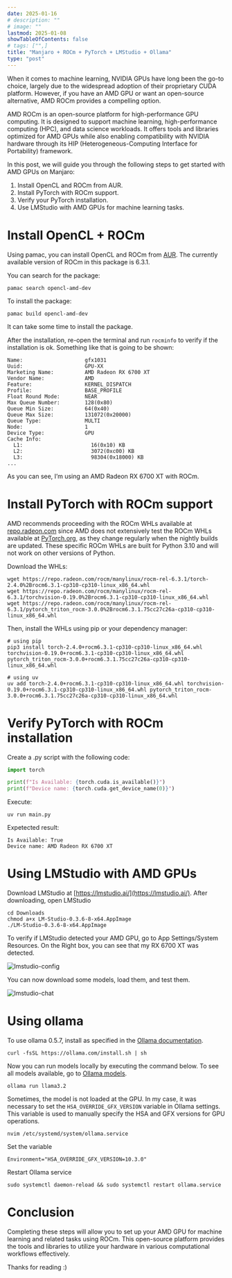```yaml
---
date: 2025-01-16
# description: ""
# image: ""
lastmod: 2025-01-08
showTableOfContents: false
# tags: ["",]
title: "Manjaro + ROCm + PyTorch + LMStudio + Ollama"
type: "post"
---
```


When it comes to machine learning, NVIDIA GPUs have long been the go-to choice, largely due to the widespread adoption of their proprietary CUDA platform. However, if you have an AMD GPU or want an open-source alternative, AMD ROCm provides a compelling option.

AMD ROCm is an open-source platform for high-performance GPU computing. It is designed to support machine learning, high-performance computing (HPC), and data science workloads. It offers tools and libraries optimized for AMD GPUs while also enabling compatibility with NVIDIA hardware through its HIP (Heterogeneous-Computing Interface for Portability) framework.


In this post, we will guide you through the following steps to get started with AMD GPUs on Manjaro:

1. Install OpenCL and ROCm from AUR.
2. Install PyTorch with ROCm support.
3. Verify your PyTorch installation.
4. Use LMStudio with AMD GPUs for machine learning tasks.

# Install OpenCL + ROCm

Using pamac, you can install OpenCL and ROCm from [AUR](https://aur.archlinux.org/packages/opencl-amd-dev). The currently available version of ROCm in this package is 6.3.1.

You can search for the package:

```shell
pamac search opencl-amd-dev
```

To install the package:
```shell
pamac build opencl-amd-dev
```

It can take some time to install the package.

After the installation, re-open the terminal and run `rocminfo` to verify if the installation is ok. Something like that is going to be shown:

```shell
Name:                    gfx1031
Uuid:                    GPU-XX
Marketing Name:          AMD Radeon RX 6700 XT
Vendor Name:             AMD
Feature:                 KERNEL_DISPATCH
Profile:                 BASE_PROFILE
Float Round Mode:        NEAR
Max Queue Number:        128(0x80)
Queue Min Size:          64(0x40)
Queue Max Size:          131072(0x20000)
Queue Type:              MULTI
Node:                    1
Device Type:             GPU
Cache Info:
  L1:                      16(0x10) KB
  L2:                      3072(0xc00) KB
  L3:                      98304(0x18000) KB
...
```

As you can see, I’m using an AMD Radeon RX 6700 XT with ROCm.

# Install PyTorch with ROCm support

AMD recommends proceeding with the ROCm WHLs available at [repo.radeon.com](repo.radeon.com) since AMD does not extensively test the ROCm WHLs available at [PyTorch.org](PyTorch.org), as they change regularly when the nightly builds are updated. These specific ROCm WHLs are built for Python 3.10 and will not work on other versions of Python.

Download the WHLs:

```shell
wget https://repo.radeon.com/rocm/manylinux/rocm-rel-6.3.1/torch-2.4.0%2Brocm6.3.1-cp310-cp310-linux_x86_64.whl
wget https://repo.radeon.com/rocm/manylinux/rocm-rel-6.3.1/torchvision-0.19.0%2Brocm6.3.1-cp310-cp310-linux_x86_64.whl
wget https://repo.radeon.com/rocm/manylinux/rocm-rel-6.3.1/pytorch_triton_rocm-3.0.0%2Brocm6.3.1.75cc27c26a-cp310-cp310-linux_x86_64.whl
```

Then, install the WHLs using pip or your dependency manager:
```shell
# using pip
pip3 install torch-2.4.0+rocm6.3.1-cp310-cp310-linux_x86_64.whl torchvision-0.19.0+rocm6.3.1-cp310-cp310-linux_x86_64.whl pytorch_triton_rocm-3.0.0+rocm6.3.1.75cc27c26a-cp310-cp310-linux_x86_64.whl

# using uv
uv add torch-2.4.0+rocm6.3.1-cp310-cp310-linux_x86_64.whl torchvision-0.19.0+rocm6.3.1-cp310-cp310-linux_x86_64.whl pytorch_triton_rocm-3.0.0+rocm6.3.1.75cc27c26a-cp310-cp310-linux_x86_64.whl
```

# Verify PyTorch with ROCm installation

Create a .py script with the following code:

```python
import torch

print(f"Is Available: {torch.cuda.is_available()}")
print(f"Device name: {torch.cuda.get_device_name(0)}")
```

Execute:

```shell
uv run main.py
```

Expetected result:
```shell
Is Available: True
Device name: AMD Radeon RX 6700 XT
```

# Using LMStudio with AMD GPUs

Download LMStudio at [https://lmstudio.ai/](https://lmstudio.ai/). After downloading, open LMStudio

```shell
cd Downloads
chmod a+x LM-Studio-0.3.6-8-x64.AppImage
./LM-Studio-0.3.6-8-x64.AppImage
```

To verify if LMStudio detected your AMD GPU, go to App Settings/System Resources. On the Right box, you can see that my RX 6700 XT was detected.

![lmstudio-config](/rocm_pytorch/config.png "LM Studio Config")

You can now download some models, load them, and test them. 

![lmstudio-chat](/rocm_pytorch/chat.png "LM Studio Chat")

# Using ollama

To use ollama 0.5.7, install as specified in the [Ollama documentation](https://github.com/ollama/ollama/blob/main/docs/linux.md#install).

```
curl -fsSL https://ollama.com/install.sh | sh
```

Now you can run models locally by executing the command below. To see all models available, go to [Ollama models](https://ollama.com/search).


```
ollama run llama3.2
```

Sometimes, the model is not loaded at the GPU. In my case, it was necessary to set the `HSA_OVERRIDE_GFX_VERSION` variable in Ollama settings. This variable is used to manually specify the HSA and GFX versions for GPU operations.

```
nvim /etc/systemd/system/ollama.service
```

Set the variable

```
Environment="HSA_OVERRIDE_GFX_VERSION=10.3.0"
```

Restart Ollama service

```
sudo systemctl daemon-reload && sudo systemctl restart ollama.service
```

# Conclusion

Completing these steps will allow you to set up your AMD GPU for machine learning and related tasks using ROCm. This open-source platform provides the tools and libraries to utilize your hardware in various computational workflows effectively.

Thanks for reading :)